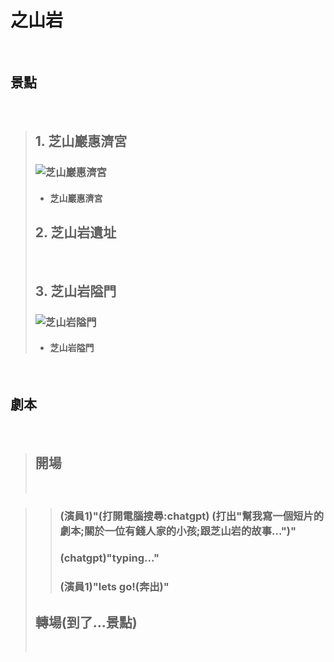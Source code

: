 # 之山岩
<br>

## 景點
<br>

>## 1. 芝山巖惠濟宮
>### ![芝山巖惠濟宮](https://upload.wikimedia.org/wikipedia/commons/f/f5/%E8%8A%9D%E5%B1%B1%E5%B7%96%E6%83%A0%E6%BF%9F%E5%AE%AE%E6%AD%A3%E9%9D%A2%E7%85%A7.jpg)
> * #### 芝山巖惠濟宮
>## 2. 芝山岩遺址
><br>
>
>## 3. 芝山岩隘門
>### ![芝山岩隘門](https://upload.wikimedia.org/wikipedia/commons/f/f1/%E8%8A%9D%E5%B1%B1%E5%B2%A9%E9%9A%98%E9%96%80.JPG)
> * ####  芝山岩隘門
<br>

## 劇本
<br>

>## 開場
><br>

>>### (演員1)"(打開電腦搜尋:chatgpt) (打出"幫我寫一個短片的劇本;關於一位有錢人家的小孩;跟芝山岩的故事...")"
>>### (chatgpt)"typing..."
>>### (演員1)"lets go!(奔出)"
>## 轉場(到了...景點)
><br>

>>### 
